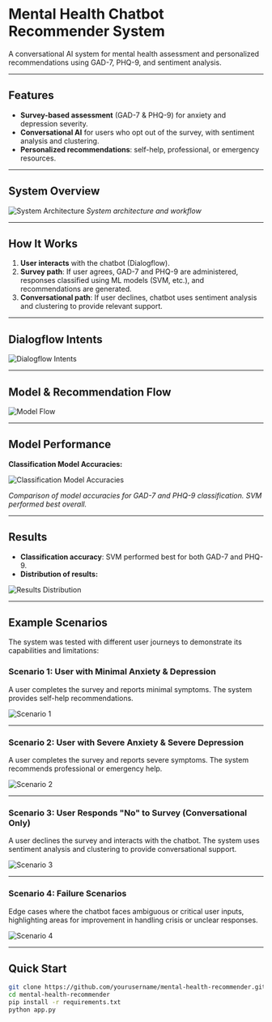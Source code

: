 # Mental Health Chatbot Recommender System

A conversational AI system for mental health assessment and personalized recommendations using GAD-7, PHQ-9, and sentiment analysis.

---

## Features

- **Survey-based assessment** (GAD-7 & PHQ-9) for anxiety and depression severity.
- **Conversational AI** for users who opt out of the survey, with sentiment analysis and clustering.
- **Personalized recommendations**: self-help, professional, or emergency resources.

---

## System Overview

![System Architecture](images/architecture.png)
*System architecture and workflow*

---

## How It  Works

1. **User interacts** with the chatbot (Dialogflow).
2. **Survey path**: If user agrees, GAD-7 and PHQ-9 are administered, responses classified using ML models (SVM, etc.), and recommendations are generated.
3. **Conversational path**: If user declines, chatbot uses sentiment analysis and clustering to provide relevant support.

---

## Dialogflow Intents

![Dialogflow Intents](images/dialogflow_intents.png)

---

## Model & Recommendation Flow

![Model Flow](images/model_flow.png)

---

## Model Performance

**Classification Model Accuracies:**

![Classification Model Accuracies](images/model_accuracies.png)

*Comparison of model accuracies for GAD-7 and PHQ-9 classification. SVM performed best overall.*

---

## Results

- **Classification accuracy**: SVM performed best for both GAD-7 and PHQ-9.
- **Distribution of results:**

![Results Distribution](images/results_distribution.png)

---

## Example Scenarios

The system was tested with different user journeys to demonstrate its capabilities and limitations:

### Scenario 1: User with Minimal Anxiety & Depression
A user completes the survey and reports minimal symptoms. The system provides self-help recommendations.

![Scenario 1](images/scenario_1.png)

---

### Scenario 2: User with Severe Anxiety & Severe Depression
A user completes the survey and reports severe symptoms. The system recommends professional or emergency help.

![Scenario 2](images/scenario_2.png)

---

### Scenario 3: User Responds "No" to Survey (Conversational Only)
A user declines the survey and interacts with the chatbot. The system uses sentiment analysis and clustering to provide conversational support.

![Scenario 3](images/scenario_3.png)

---

### Scenario 4: Failure Scenarios
Edge cases where the chatbot faces ambiguous or critical user inputs, highlighting areas for improvement in handling crisis or unclear responses.

![Scenario 4](images/scenario_4.png)

---

## Quick Start

```bash
git clone https://github.com/yourusername/mental-health-recommender.git
cd mental-health-recommender
pip install -r requirements.txt
python app.py
